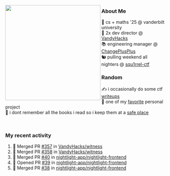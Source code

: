 <!-- 
Hey what are you doing here? 
I admire your curiosity tho
Shoot me an email (zinean00 at gmail dot com)
Let's connect! 
-->

<p float="left">
  <img src='https://imgur.com/nGM66Ev.png' width='300' align="left">
  <p>
    
  <h3>About Me</h3>
  🏫 cs + maths '25 @ vanderbilt university <br>
  🌊 2x dev director @ <a href="https://github.com/vandyhacks">VandyHacks</a> <br>
  📚 engineering manager @ <a href="https://github.com/changeplusplusvandy">ChangePlusPlus<a> <br>
  🐿 pulling weekend all nighters @ <a href="https://github.com/squ1rrel-ctf">squ1rrel-ctf</a> <br>
  
  <h3>Random</h3>
  ✍️ i occasionally do some ctf <a href="https://squ1rrel.dev/author/zineanteoh">writeups</a> <br>
  📱 one of my <a href="https://github.com/zineanteoh/vinkybox-app">favorite</a> personal project<br>
  📖 i dont remember all the books i read so i keep them at a <a href="https://www.goodreads.com/user/show/80901669-zi">safe place</a>
  </p>
  
</p>

<br>
<!-- <i>generated by <a href="https://labs.openai.com/s/0hW1r6PFYo3Zh0a7UoxK2AMp" target="_blank">dall-e 2</a></i> -->

<h3>My recent activity</h3>

<!--START_SECTION:activity-->
1. 🎉 Merged PR [#357](https://github.com/VandyHacks/witness/pull/357) in [VandyHacks/witness](https://github.com/VandyHacks/witness)
2. 🎉 Merged PR [#358](https://github.com/VandyHacks/witness/pull/358) in [VandyHacks/witness](https://github.com/VandyHacks/witness)
3. 🎉 Merged PR [#40](https://github.com/nightlight-app/nightlight-frontend/pull/40) in [nightlight-app/nightlight-frontend](https://github.com/nightlight-app/nightlight-frontend)
4. 💪 Opened PR [#39](https://github.com/nightlight-app/nightlight-frontend/pull/39) in [nightlight-app/nightlight-frontend](https://github.com/nightlight-app/nightlight-frontend)
5. 🎉 Merged PR [#38](https://github.com/nightlight-app/nightlight-frontend/pull/38) in [nightlight-app/nightlight-frontend](https://github.com/nightlight-app/nightlight-frontend)
<!--END_SECTION:activity-->
